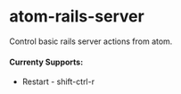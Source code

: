 # atom-rails-server

Control basic rails server actions from atom.

#### Currenty Supports:
- Restart - shift-ctrl-r
